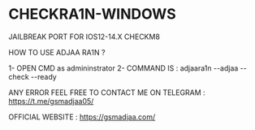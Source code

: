 # CHECKRA1N-WINDOWS
JAILBREAK PORT FOR IOS12-14.X CHECKM8

HOW TO USE ADJAA RA1N ?

1- OPEN CMD as admininstrator
2- COMMAND IS : adjaara1n --adjaa --check --ready

ANY ERROR FEEL FREE TO CONTACT ME ON TELEGRAM : https://t.me/gsmadjaa05/

OFFICIAL WEBSITE : https://gsmadjaa.com/
